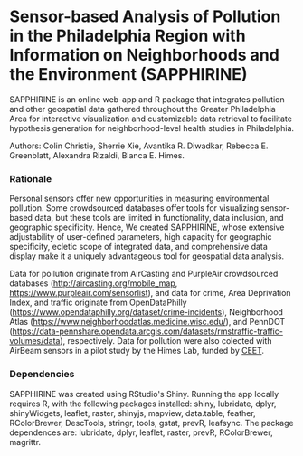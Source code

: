 # Sensor-based Analysis of Pollution in the Philadelphia Region with Information on Neighborhoods and the Environment (SAPPHIRINE)
SAPPHIRINE is an online web-app and R package that integrates pollution and other geospatial data gathered throughout the Greater Philadelphia Area for interactive visualization and customizable data retrieval to facilitate hypothesis generation for neighborhood-level health studies in Philadelphia.

Authors: Colin Christie, Sherrie Xie, Avantika R. Diwadkar, Rebecca E. Greenblatt, Alexandra Rizaldi, Blanca E. Himes.

### Rationale
Personal sensors offer new opportunities in measuring environmental pollution. Some crowdsourced databases offer tools for visualizing sensor-based data, but these tools are limited in functionality, data inclusion, and geographic specificity. Hence, We created SAPPHIRINE, whose extensive adjustability of user-defined parameters, high capacity for geographic specificity, ecletic scope of integrated data, and comprehensive data display make it a uniquely advantageous tool for geospatial data analysis.

Data for pollution originate from AirCasting and PurpleAir crowdsourced databases (http://aircasting.org/mobile_map, https://www.purpleair.com/sensorlist), and data for crime, Area Deprivation Index, and traffic originate from OpenDataPhilly (https://www.opendataphilly.org/dataset/crime-incidents), Neighborhood Atlas (https://www.neighborhoodatlas.medicine.wisc.edu/), and PennDOT (https://data-pennshare.opendata.arcgis.com/datasets/rmstraffic-traffic-volumes/data), respectively. Data for pollution were also colected with AirBeam sensors in a pilot study by the Himes Lab, funded by [CEET](http://ceet.upenn.edu/).

### Dependencies
SAPPHIRINE was created using RStudio's Shiny. Running the app locally requires R, with the following packages installed: shiny, lubridate, dplyr, shinyWidgets, leaflet, raster, shinyjs, mapview, data.table, feather, RColorBrewer, DescTools, stringr, tools, gstat, prevR, leafsync.
The package dependences are: lubridate, dplyr, leaflet, raster, prevR, RColorBrewer, magrittr.
